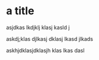 
# a title

asjdkas lkdjklj klasj kasld j

askdj;klas djlkasj dklasj lkasd jlkads

askhjdklasjdklasjh klas lkas dasl


